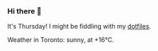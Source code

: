 ### Hi there :wave:

It's Thursday! I might be fiddling with my [dotfiles](https://github.com/bewuethr/dotfiles).

Weather in Toronto: sunny, at +16°C.
